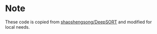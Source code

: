 # Note

These code is copied from [shaoshengsong/DeepSORT](https://github.com/shaoshengsong/DeepSORT.git) and modified for local needs.
